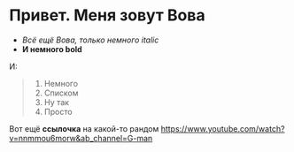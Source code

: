 # Привет. Меня зовут Вова
* *Всё ещё Вова, только немного italic*
* **И немного bold**

 И:
 > 1. Немного
 > 2. Списком
 > 3. Ну так
 > 4. Просто

Вот ещё **ссылочка** на какой-то рандом  https://www.youtube.com/watch?v=nnmmou6morw&ab_channel=G-man